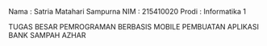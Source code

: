 Nama : Satria Matahari Sampurna
NIM : 215410020
Prodi : Informatika 1

TUGAS BESAR PEMROGRAMAN BERBASIS MOBILE
PEMBUATAN APLIKASI BANK SAMPAH AZHAR